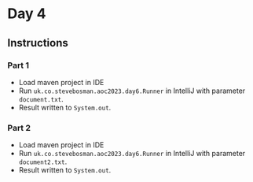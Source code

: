 # Day 4

## Instructions

### Part 1

* Load maven project in IDE
* Run `uk.co.stevebosman.aoc2023.day6.Runner` in IntelliJ with parameter `document.txt`.
* Result written to `System.out`.

### Part 2

* Load maven project in IDE
* Run `uk.co.stevebosman.aoc2023.day6.Runner` in IntelliJ with parameter `document2.txt`.
* Result written to `System.out`.
